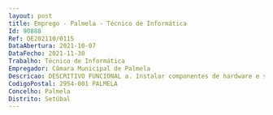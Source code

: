 ```yaml
--- 
layout: post
title: Emprego - Palmela - Técnico de Informática
Id: 90888
Ref: OE202110/0115
DataAbertura: 2021-10-07
DataFecho: 2021-11-30
Trabalho: Técnico de Informática
Empregador: Câmara Municipal de Palmela
Descricao: DESCRITIVO FUNCIONAL a. Instalar componentes de hardware e software, designadamente, de sistemasde servidores, dispositivos de comunicações, estações de trabalho, periféricos esuporte lógico utilitário, assegurando a respetiva manutenção e atualização b. Gerar e documentar as configurações e organizar e manter atualizado oarquivo dos manuais de instalação, operação e utilização dos sistemas esuportes lógicos de base c. Planificar a exploração, parametrizar e acionar o funcionamento, controlo eoperação dos sistemas, computadores, periféricos e dispositivos decomunicações instalados  atribuir, otimizar e desafetar os recursos, identificar asanomalias e desencadear as ações de regularização requeridas d. Zelar pelo cumprimento das normas de segurança física e lógica e pelamanutenção do equipamento e dos suportes de informação e desencadear econtrolar os procedimentos regulares de salvaguarda da informação,nomeadamente cópias de segurança, de proteção da integridade e derecuperação da informação e. Apoiar os utilizadores finais na operação dos equipamentos e no diagnóstico eresolução dos respetivos problemas, através do serviço de Helpdesk.f. Projetar, desenvolver, instalar e modificar programas e aplicaçõesinformáticas, em conformidade com as exigências dos sistemas de informaçãodefinidos, com recurso aos suportes lógicos, ferramentas e linguagensapropriadas g. Instalar, configurar e assegurar a integração e teste de componentes,programas e produtos aplicacionais disponíveis no mercado h. Elaborar instruções e programas específicos para a correta utilização dossistemas operativos e adaptação de suportes lógicos de base, de forma aotimizar o desempenho e facilitar a operação dos equipamentos e dasaplicações.PRINCIPAIS COMPETÊNCIAS EXIGIDAS • Orientação para o serviço público • Capacidade de comunicação • Capacidade e gosto pelo trabalho de equipa • Espírito crítico, iniciativa e dinamismo • Foco na resolução de problemas e no trabalho por objetivos • Capacidade de planeamento e organização.
CodigoPostal: 2954-001 PALMELA
Concelho: Palmela
Distrito: Setúbal
--- 
```


